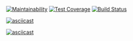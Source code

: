 
[![Maintainability](https://api.codeclimate.com/v1/badges/603b4976a5b7913c9bbd/maintainability)](https://codeclimate.com/github/Muz4k/php-project-lvl1/maintainability)
[![Test Coverage](https://api.codeclimate.com/v1/badges/603b4976a5b7913c9bbd/test_coverage)](https://codeclimate.com/github/Muz4k/php-project-lvl1/test_coverage)
[![Build Status](https://travis-ci.org/Muz4k/php-project-lvl1.svg?branch=master)](https://travis-ci.org/Muz4k/php-project-lvl1)

[![asciicast](https://asciinema.org/a/g3cGWSghFjVG8WAsgq1n8MCvy.svg)](https://asciinema.org/a/g3cGWSghFjVG8WAsgq1n8MCvy)

[![asciicast](https://asciinema.org/a/tni2U8Tungaljz9fQz70yl0hR.svg)](https://asciinema.org/a/tni2U8Tungaljz9fQz70yl0hR)